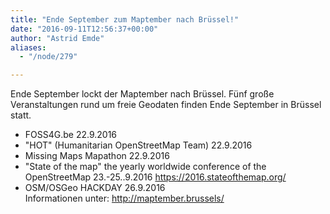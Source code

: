 ```yaml
---
title: "Ende September zum Maptember nach Brüssel!"
date: "2016-09-11T12:56:37+00:00"
author: "Astrid Emde"
aliases:
  - "/node/279"

---
```


Ende September lockt der Maptember nach Brüssel. Fünf große Veranstaltungen rund um freie Geodaten finden Ende September in Brüssel statt.
<ul>
<li>FOSS4G.be 22.9.2016</li>
<li>"HOT" (Humanitarian OpenStreetMap Team)  22.9.2016</li>
<li>Missing Maps Mapathon 22.9.2016</li>
<li>"State of the map" the yearly worldwide conference of the OpenStreetMap 23.-25..9.2016 <a href="https://2016.stateofthemap.org/">https://2016.stateofthemap.org/</a></li>
<li>OSM/OSGeo HACKDAY 26.9.2016</li>
</u>
Informationen unter: <a href="http://maptember.brussels/">http://maptember.brussels/</a>
